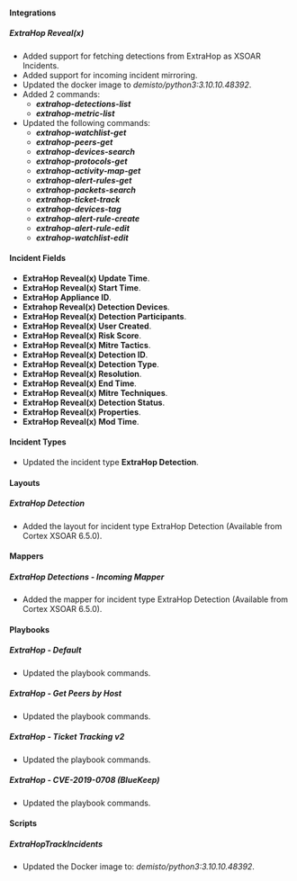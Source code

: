 
#### Integrations

##### ExtraHop Reveal(x)

- Added support for fetching detections from ExtraHop as XSOAR Incidents.
- Added support for incoming incident mirroring.
- Updated the docker image to *demisto/python3:3.10.10.48392*.
- Added 2 commands:
  - ***extrahop-detections-list***
  - ***extrahop-metric-list***
- Updated the following commands:
  - ***extrahop-watchlist-get***
  - ***extrahop-peers-get***
  - ***extrahop-devices-search***
  - ***extrahop-protocols-get***
  - ***extrahop-activity-map-get***
  - ***extrahop-alert-rules-get***
  - ***extrahop-packets-search***
  - ***extrahop-ticket-track***
  - ***extrahop-devices-tag***
  - ***extrahop-alert-rule-create***
  - ***extrahop-alert-rule-edit***
  - ***extrahop-watchlist-edit***

#### Incident Fields

- **ExtraHop Reveal(x) Update Time**.
- **ExtraHop Reveal(x) Start Time**.
- **ExtraHop Appliance ID**.
- **Extrahop Reveal(x) Detection Devices**.
- **ExtraHop Reveal(x) Detection Participants**.
- **ExtraHop Reveal(x) User Created**.
- **ExtraHop Reveal(x) Risk Score**.
- **ExtraHop Reveal(x) Mitre Tactics**.
- **ExtraHop Reveal(x) Detection ID**.
- **ExtraHop Reveal(x) Detection Type**.
- **ExtraHop Reveal(x) Resolution**.
- **ExtraHop Reveal(x) End Time**.
- **ExtraHop Reveal(x) Mitre Techniques**.
- **ExtraHop Reveal(x) Detection Status**.
- **ExtraHop Reveal(x) Properties**.
- **ExtraHop Reveal(x) Mod Time**.
<!--
- **ExtraHop Hostname**
- **Detection Ticketed**
- **Participants**
- **Raw Participants**
-->

#### Incident Types

- Updated the incident type **ExtraHop Detection**.

#### Layouts

##### ExtraHop Detection

- Added the layout for incident type ExtraHop Detection (Available from Cortex XSOAR 6.5.0).

#### Mappers

##### ExtraHop Detections - Incoming Mapper

- Added the mapper for incident type ExtraHop Detection (Available from Cortex XSOAR 6.5.0).

#### Playbooks

##### ExtraHop - Default

- Updated the playbook commands.

##### ExtraHop - Get Peers by Host

- Updated the playbook commands.

##### ExtraHop - Ticket Tracking v2

- Updated the playbook commands.

##### ExtraHop - CVE-2019-0708 (BlueKeep)

- Updated the playbook commands.

#### Scripts

##### ExtraHopTrackIncidents

- Updated the Docker image to: *demisto/python3:3.10.10.48392*.